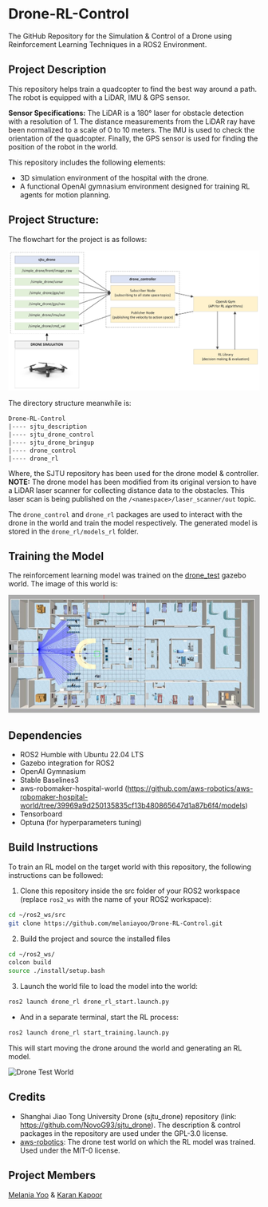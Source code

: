 # Drone-RL-Control
The GitHub Repository for the Simulation &amp; Control of a Drone using Reinforcement Learning Techniques in a ROS2 Environment.

## Project Description
This repository helps train a quadcopter to find the best way around a path. The robot is equipped with a LiDAR, IMU &amp; GPS sensor.

**Sensor Specifications:** The LiDAR is a 180° laser for obstacle detection with a resolution of 1. The distance measurements from the LiDAR ray have been normalized to a scale of 0 to 10 meters. The IMU is used to check the orientation of the quadcopter. Finally, the GPS sensor is used for finding the position of the robot in the world.

This repository includes the following elements:
- 3D simulation environment of the hospital with the drone.
- A functional OpenAI gymnasium environment designed for training RL agents for motion planning. 
  
## Project Structure: 
The flowchart for the project is as follows:

![Project Flowchart](images/project_flowchart.jpeg)

The directory structure meanwhile is:

```
Drone-RL-Control
|---- sjtu_description
|---- sjtu_drone_control
|---- sjtu_drone_bringup
|---- drone_control
|---- drone_rl
```
Where, the SJTU repository has been used for the drone model & controller.
**NOTE:** The drone model has been modified from its original version to have a LiDAR laser scanner for collecting distance data to the obstacles. This laser scan is being published on the `/<namespace>/laser_scanner/out` topic.

The `drone_control` and `drone_rl` packages are used to interact with the drone in the world and train the model respectively. The generated model is stored in the `drone_rl/models_rl` folder.

## Training the Model
The reinforcement learning model was trained on the [drone_test](/drone_rl/worlds/drone_test.world) gazebo world. The image of this world is:

![Drone Test World](images/drone_test_world.png)

## Dependencies
- ROS2 Humble with Ubuntu 22.04 LTS
- Gazebo integration for ROS2
- OpenAI Gymnasium
- Stable Baselines3
- aws-robomaker-hospital-world (https://github.com/aws-robotics/aws-robomaker-hospital-world/tree/39969a9d250135835cf13b480865647d1a87b6f4/models)
- Tensorboard
- Optuna (for hyperparameters tuning)

## Build Instructions
To train an RL model on the target world with this repository, the following instructions can be followed:

1. Clone this repository inside the src folder of your ROS2 workspace (replace `ros2_ws` with the name of your ROS2 workspace):
```bash
cd ~/ros2_ws/src
git clone https://github.com/melaniayoo/Drone-RL-Control.git
```
2. Build the project and source the installed files
```bash
cd ~/ros2_ws/
colcon build
source ./install/setup.bash
```
3. Launch the world file to load the model into the world:
```bash
ros2 launch drone_rl drone_rl_start.launch.py
```
- And in a separate terminal, start the RL process:
```bash
ros2 launch drone_rl start_training.launch.py
```
This will start moving the drone around the world and generating an RL model.

![Drone Test World](images/drone_training.gif)

## Credits
- Shanghai Jiao Tong University Drone (sjtu_drone) repository (link: https://github.com/NovoG93/sjtu_drone). The description & control packages in the repository are used under the GPL-3.0 license.
- [aws-robotics](https://github.com/aws-robotics/aws-robomaker-hospital-world): The drone test world on which the RL model was trained. Used under the  MIT-0 license.

## Project Members
[Melania Yoo](https://github.com/melaniayoo/) &amp; [Karan Kapoor](https://github.com/k-kaps/)
